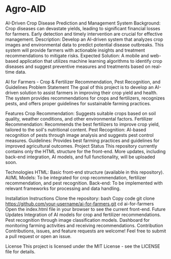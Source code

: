 # Agro-AID
AI-Driven Crop Disease Prediction and Management System
Background: Crop diseases can devastate yields, leading to significant financial losses for farmers. Early detection and timely intervention are crucial for effective management. Description: Develop an AI-driven system that analyzes crop images and environmental data to predict potential disease outbreaks. This system will provide farmers with actionable insights and treatment recommendations to mitigate risks. Expected Solution: A mobile and web-based application that utilizes machine learning algorithms to identify crop diseases and suggest preventive measures and treatments based on real-time data.



AI for Farmers - Crop & Fertilizer Recommendation, Pest Recognition, and Guidelines
Problem Statement
The goal of this project is to develop an AI-driven solution to assist farmers in improving their crop yield and health. The system provides recommendations for crops and fertilizers, recognizes pests, and offers proper guidelines for sustainable farming practices.

Features
Crop Recommendation: Suggests suitable crops based on soil quality, weather conditions, and other environmental factors.
Fertilizer Recommendation: Recommends the best fertilizers to improve crop yield, tailored to the soil's nutritional content.
Pest Recognition: AI-based recognition of pests through image analysis and suggests pest control measures.
Guidelines: Provides best farming practices and guidelines for improved agricultural outcomes.
Project Status
This repository currently contains only the HTML structure for the front-end. More updates, including back-end integration, AI models, and full functionality, will be uploaded soon.

Technologies
HTML: Basic front-end structure (available in this repository).
AI/ML Models: To be integrated for crop recommendation, fertilizer recommendation, and pest recognition.
Back-end: To be implemented with relevant frameworks for processing and data handling.

Installation Instructions
Clone the repository:
bash
Copy code
git clone https://github.com/your-username/ai-for-farmers.git
cd ai-for-farmers
Open the index.html file in your browser to see the current front-end.
Future Updates
Integration of AI models for crop and fertilizer recommendations.
Pest recognition through image classification models.
Dashboard for monitoring farming activities and receiving recommendations.
Contribution
Contributions, issues, and feature requests are welcome! Feel free to submit a pull request or open an issue.

License
This project is licensed under the MIT License - see the LICENSE file for details.
